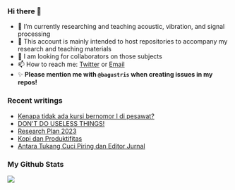 ### Hi there 👋
<!-- **bagustris/bagustris** is a ✨ _special_ ✨ repository because its `README.md` (this file) appears on your GitHub profile. -->
- 🔭 I’m currently researching and teaching acoustic, vibration, and signal processing
- 💬 This account is mainly intended to host repositories to accompany my research and teaching materials
- 👯 I am looking for collaborators on those subjects 
- 📫 How to reach me: [Twitter](https://twitter.com/btatmaja) or [Email](mailto:bagus@ep.its.ac.id)
-  ✨ **Please mention me with `@bagustris` when creating issues in my repos!**

### Recent writings
<!-- BLOG-POST-LIST:START -->
- [Kenapa tidak ada kursi bernomor I di pesawat?](https://bagustris.blogspot.com/2023/05/kenapa-tidak-ada-kursi-bernomor-i-di.html)
- [DON&#39;T DO USELESS THINGS!](https://bagustris.blogspot.com/2023/04/dont-do-useless-things.html)
- [Research Plan 2023](https://bagustris.blogspot.com/2023/03/research-plan-2023.html)
- [Kopi dan Produktifitas](https://bagustris.blogspot.com/2023/03/kopi-dan-produktifitas.html)
- [Antara Tukang Cuci Piring dan Editor Jurnal](https://bagustris.blogspot.com/2023/03/antara-tukang-cuci-piring-dan-editor.html)
<!-- BLOG-POST-LIST:END -->

### My Github Stats
[![](https://github-readme-stats-sigma-five.vercel.app/api?username=bagustris&theme=onedark&hide_title=true&hide_border=true)](https://github.com/bagustris)

<!-- - 🤔 I’m looking for help with ... 
- 💬 Ask me about ...
- 😄 Pronouns: ...
- ⚡ Fun fact: ... 
- 🌱 I’m currently also learning and teaching on those subjects 🔭 -->

<!--
I am currently learning, teaching, and researching ~speech~ sound processing. Below are my repositories; most of them were made to accompany my research papers. Feel free to open issues and make pull requests. I will be happy if you wanna collaborate with me, in all areas. Reach me by email or Twitter.
-->
